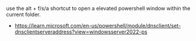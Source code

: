 use the alt + f/s/a shortcut to open a elevated powershell window within the current folder.
- https://learn.microsoft.com/en-us/powershell/module/dnsclient/set-dnsclientserveraddress?view=windowsserver2022-ps
